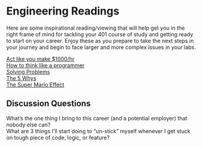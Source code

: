 
# Engineering Readings  


Here are some inspirational reading/viewing that will help get you in the right frame of mind for tackling your 401 course of study and getting ready to start on your career. Enjoy these as you prepare to take the next steps in your journey and begin to face larger and more complex issues in your labs.  

[Act like you make $1000/hr](https://anthony-moore.medium.com/pretend-your-time-is-worth-1-000-hour-and-youll-become-100x-more-productive-6ab2302b8e8c)  
[How to think like a programmer](https://www.freecodecamp.org/news/how-to-think-like-a-programmer-lessons-in-problem-solving-d1d8bf1de7d2)  
[Solving Problems](https://simpleprogrammer.com/solving-problems-breaking-it-down/)  
[The 5 Whys](https://www.mindtools.com/pages/article/newTMC_5W.htm)  
[The Super Mario Effect](https://www.youtube.com/watch?v=9vJRopau0g0&ab_channel=TEDxTalks)  
## Discussion Questions  
What’s the one thing I bring to this career (and a potential employer) that nobody else can?  
What are 3 things I’ll start doing to “un-stick” myself whenever I get stuck on tough piece of code, logic, or feature?  
